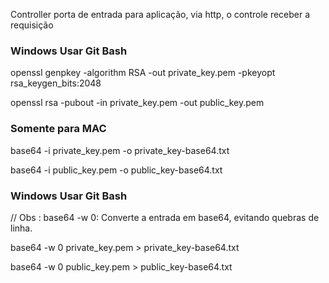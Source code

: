 


Controller porta de entrada para aplicação, via http, o controle receber a requisição




### Windows Usar Git Bash ###

openssl genpkey -algorithm RSA -out private_key.pem -pkeyopt rsa_keygen_bits:2048

openssl rsa -pubout -in private_key.pem -out public_key.pem

### Somente para MAC ###
base64 -i private_key.pem -o private_key-base64.txt

base64 -i public_key.pem -o public_key-base64.txt

### Windows Usar Git Bash ###

// Obs : base64 -w 0: Converte a entrada em base64, evitando quebras de linha.

base64 -w 0 private_key.pem > private_key-base64.txt

base64 -w 0 public_key.pem > public_key-base64.txt
